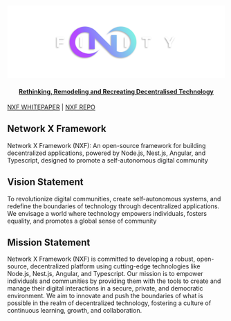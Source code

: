 <div align="center">
  <img src="./images/logo/nxfinity-banner.png" alt="NXF Logo" />
</div>

<h4 align="center">
  <a href="https://nxfinity.live">Rethinking, Remodeling and Recreating Decentralised Technology</a>
</h4>

[NXF WHITEPAPER](https://nxfinity.github.io/NXF/) | [NXF REPO](https://github.com/NXFinity/NXF)

<h2 align="left">
  Network X Framework
</h2>
<p align="left">
  Network X Framework (NXF): An open-source framework for building decentralized applications, powered by Node.js, Nest.js, Angular, and Typescript, designed to promote a self-autonomous digital community
</p>

<h2 align="left">
  Vision Statement
</h2>
<p align="left">
To revolutionize digital communities, create self-autonomous systems, and redefine the boundaries of technology through 
decentralized applications. We envisage a world where technology empowers individuals, fosters equality, and promotes a global sense of community
</p>

<h2 align="left">
  Mission Statement
</h2>
<p align="left">
Network X Framework (NXF) is committed to developing a robust, open-source, decentralized platform using cutting-edge technologies like Node.js, Nest.js, 
Angular, and Typescript. Our mission is to empower individuals and communities by providing them with the tools to create and manage their digital 
interactions in a secure, private, and democratic environment. We aim to innovate and push the boundaries of what is possible in the realm of decentralized 
technology, fostering a culture of continuous learning, growth, and collaboration.
</p>
